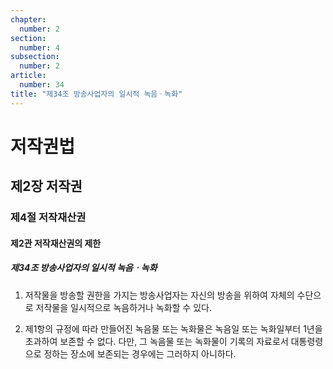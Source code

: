 ```yaml
---
chapter:
  number: 2
section:
  number: 4
subsection:
  number: 2
article:
  number: 34
title: "제34조 방송사업자의 일시적 녹음ㆍ녹화"
---
```

# 저작권법

## 제2장 저작권

### 제4절 저작재산권

#### 제2관 저작재산권의 제한

##### 제34조 방송사업자의 일시적 녹음ㆍ녹화

1. 저작물을 방송할 권한을 가지는 방송사업자는 자신의 방송을 위하여 자체의 수단으로 저작물을 일시적으로 녹음하거나 녹화할 수 있다.

2. 제1항의 규정에 따라 만들어진 녹음물 또는 녹화물은 녹음일 또는 녹화일부터 1년을 초과하여 보존할 수 없다. 다만, 그 녹음물 또는 녹화물이 기록의 자료로서 대통령령으로 정하는 장소에 보존되는 경우에는 그러하지 아니하다.
